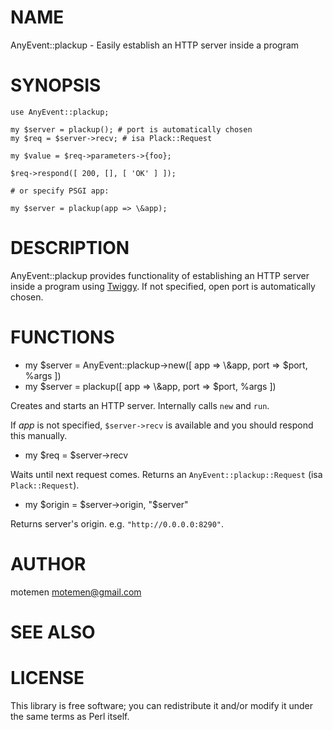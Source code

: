 # NAME

AnyEvent::plackup - Easily establish an HTTP server inside a program

# SYNOPSIS

    use AnyEvent::plackup;

    my $server = plackup(); # port is automatically chosen
    my $req = $server->recv; # isa Plack::Request

    my $value = $req->parameters->{foo};

    $req->respond([ 200, [], [ 'OK' ] ]);

    # or specify PSGI app:

    my $server = plackup(app => \&app);

# DESCRIPTION

AnyEvent::plackup provides functionality of establishing an HTTP server inside a program using [Twiggy](http://search.cpan.org/perldoc?Twiggy). If not specified, open port is automatically chosen.

# FUNCTIONS

- my $server = AnyEvent::plackup->new(\[ app => \\&app, port => $port, %args \])
- my $server = plackup(\[ app => \\&app, port => $port, %args \])

Creates and starts an HTTP server. Internally calls `new` and `run`.

If _app_ is not specified, `$server->recv` is available and you should respond this manually.

- my $req = $server->recv

Waits until next request comes. Returns an `AnyEvent::plackup::Request` (isa `Plack::Request`).

- my $origin = $server->origin, "$server"

Returns server's origin. e.g. `"http://0.0.0.0:8290"`.

# AUTHOR

motemen <motemen@gmail.com>

# SEE ALSO

# LICENSE

This library is free software; you can redistribute it and/or modify
it under the same terms as Perl itself.